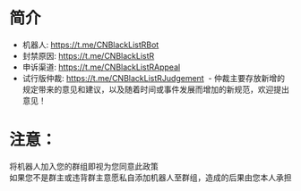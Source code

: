# 简介
- 机器人: https://t.me/CNBlackListRBot
- 封禁原因: https://t.me/CNBlackListR
- 申诉渠道: https://t.me/CNBlackListRAppeal
- 试行版仲裁: https://t.me/CNBlackListRJudgement
  - 仲裁主要存放新增的规定带来的意见和建议，以及随着时间或事件发展而增加的新规范，欢迎提出意见！

# 注意：

将机器人加入您的群组即视为您同意此政策  
如果您不是群主或违背群主意愿私自添加机器人至群组，造成的后果由您本人承担
